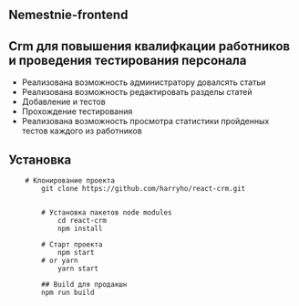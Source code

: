 ## Nemestnie-frontend

## Crm для повышения квалифкации работников и проведения тестирования персонала

  - Реализована возможность администратору довалсять статьи
  - Реализована возможность редактировать разделы статей
  - Добавление и тестов
  - Прохождение тестирования
  - Реализована возможность просмотра статистики пройденных тестов каждого из работников

## Установка 

        # Клонирование проекта
            git clone https://github.com/harryho/react-crm.git


            # Установка пакетов node modules
                cd react-crm
                npm install
            
            # Старт проекта 
                npm start
            # or yarn
                yarn start
            
            ## Build для продакшн
            npm run build

